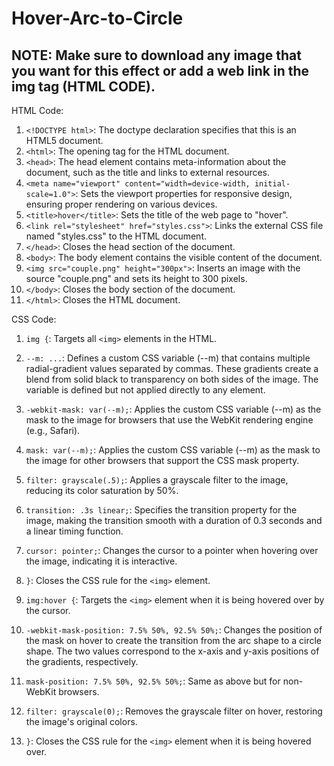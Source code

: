 # Hover-Arc-to-Circle

## NOTE: Make sure to download any image that you want for this effect or add a web link in the img tag (HTML CODE).
HTML Code:

1. `<!DOCTYPE html>`: The doctype declaration specifies that this is an HTML5 document.
2. `<html>`: The opening tag for the HTML document.
3. `<head>`: The head element contains meta-information about the document, such as the title and links to external resources.
4. `<meta name="viewport" content="width=device-width, initial-scale=1.0">`: Sets the viewport properties for responsive design, ensuring proper rendering on various devices.
5. `<title>hover</title>`: Sets the title of the web page to "hover".
6. `<link rel="stylesheet" href="styles.css">`: Links the external CSS file named "styles.css" to the HTML document.
7. `</head>`: Closes the head section of the document.
8. `<body>`: The body element contains the visible content of the document.
9. `<img src="couple.png" height="300px">`: Inserts an image with the source "couple.png" and sets its height to 300 pixels.
10. `</body>`: Closes the body section of the document.
11. `</html>`: Closes the HTML document.

CSS Code:

1. `img {`: Targets all `<img>` elements in the HTML.
2. `--m: ...`: Defines a custom CSS variable (--m) that contains multiple radial-gradient values separated by commas. These gradients create a blend from solid black to transparency on both sides of the image. The variable is defined but not applied directly to any element.
3. `-webkit-mask: var(--m);`: Applies the custom CSS variable (--m) as the mask to the image for browsers that use the WebKit rendering engine (e.g., Safari).
4. `mask: var(--m);`: Applies the custom CSS variable (--m) as the mask to the image for other browsers that support the CSS mask property.
5. `filter: grayscale(.5);`: Applies a grayscale filter to the image, reducing its color saturation by 50%.
6. `transition: .3s linear;`: Specifies the transition property for the image, making the transition smooth with a duration of 0.3 seconds and a linear timing function.
7. `cursor: pointer;`: Changes the cursor to a pointer when hovering over the image, indicating it is interactive.
8. `}`: Closes the CSS rule for the `<img>` element.

9. `img:hover {`: Targets the `<img>` element when it is being hovered over by the cursor.
10. `-webkit-mask-position: 7.5% 50%, 92.5% 50%;`: Changes the position of the mask on hover to create the transition from the arc shape to a circle shape. The two values correspond to the x-axis and y-axis positions of the gradients, respectively.
11. `mask-position: 7.5% 50%, 92.5% 50%;`: Same as above but for non-WebKit browsers.
12. `filter: grayscale(0);`: Removes the grayscale filter on hover, restoring the image's original colors.
13. `}`: Closes the CSS rule for the `<img>` element when it is being hovered over.

